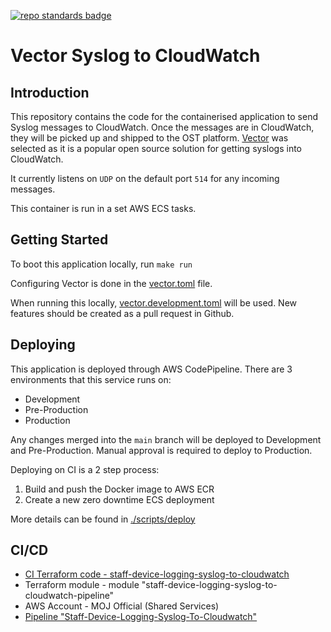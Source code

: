 [![repo standards badge](https://img.shields.io/badge/dynamic/json?color=blue&style=flat&logo=github&labelColor=32393F&label=MoJ%20Compliant&query=%24.result&url=https%3A%2F%2Foperations-engineering-reports.cloud-platform.service.justice.gov.uk%2Fapi%2Fv1%2Fcompliant_public_repositories%2Fstaff-device-logging-syslog-to-cloudwatch)](https://operations-engineering-reports.cloud-platform.service.justice.gov.uk/public-github-repositories.html#staff-device-logging-syslog-to-cloudwatch "Link to report")

# Vector Syslog to CloudWatch

## Introduction

This repository contains the code for the containerised application to send Syslog messages to CloudWatch.
Once the messages are in CloudWatch, they will be picked up and shipped to the OST platform. [Vector](https://vector.dev/) was selected as it is a popular open source solution for getting syslogs into CloudWatch.

It currently listens on `UDP` on the default port `514` for any incoming messages.

This container is run in a set AWS ECS tasks.

## Getting Started

To boot this application locally, run `make run`

Configuring Vector is done in the [vector.toml](./docker/vector.toml) file.

When running this locally, [vector.development.toml](./docker/vector.development.toml) will be used.
New features should be created as a pull request in Github.

## Deploying

This application is deployed through AWS CodePipeline. There are 3 environments that this service runs on:

- Development
- Pre-Production
- Production

Any changes merged into the `main` branch will be deployed to Development and Pre-Production.
Manual approval is required to deploy to Production.

Deploying on CI is a 2 step process:

1. Build and push the Docker image to AWS ECR
2. Create a new zero downtime ECS deployment

More details can be found in [./scripts/deploy](./scripts/deploy)

## CI/CD

- [CI Terraform code - staff-device-logging-syslog-to-cloudwatch](https://github.com/ministryofjustice/staff-device-logging-syslog-to-cloudwatch)
- Terraform module - module "staff-device-logging-syslog-to-cloudwatch-pipeline"
- AWS Account - MOJ Official (Shared Services)
- [Pipeline "Staff-Device-Logging-Syslog-To-Cloudwatch"](https://eu-west-2.console.aws.amazon.com/codesuite/codepipeline/pipelines/Staff-Device-Logging-Syslog-To-Cloudwatch/view?region=eu-west-2)
